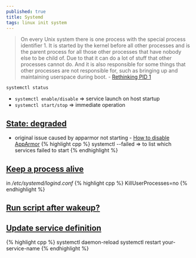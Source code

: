```yaml
---
published: true
title: Systemd
tags: linux init system
---
```

> On every Unix system there is one process with the special process identifier 1. It is started by the kernel before all other processes and is the parent process for all those other processes that have nobody else to be child of. Due to that it can do a lot of stuff that other processes cannot do. And it is also responsible for some things that other processes are not responsible for, such as bringing up and maintaining userspace during boot. - [Rethinking PID 1](http://0pointer.net/blog/projects/systemd)

`systemctl status`

- `systemctl enable/disable` => service launch on host startup
- `systemctl start/stop` => immediate operation


## [State: degraded](https://unix.stackexchange.com/questions/447561/systemctl-status-shows-state-degraded)
- original issue caused by apparmor not starting - [How to disable AppArmor](https://www.simplified.guide/ubuntu/remove-apparmor)
{% highlight cpp %}
systemctl --failed => to list which services failed to start
{% endhighlight %}

## [Keep a process alive](https://superuser.com/questions/1119643/keep-a-process-alive-after-logging-out-from-local-not-ssh-session)
in _/etc/systemd/logind.conf_
{% highlight cpp %}
KillUserProcesses=no
{% endhighlight %}

## [Run script after wakeup?](https://unix.stackexchange.com/questions/152039/how-to-run-a-user-script-after-systemd-wakeup/492497#492497)

## [Update service definition](https://serverfault.com/questions/700862/do-systemd-unit-files-have-to-be-reloaded-when-modified)

{% highlight cpp %}
systemctl daemon-reload
systemctl restart your-service-name
{% endhighlight %}
